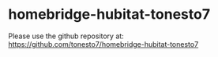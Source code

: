 # homebridge-hubitat-tonesto7


Please use the github repository at:
https://github.com/tonesto7/homebridge-hubitat-tonesto7

